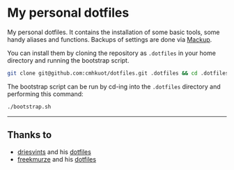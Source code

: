 # My personal dotfiles

<!-- ![screenshot](https://cmhkuot.github.io/dotfiles/screenshot.png) -->

My personal dotfiles.
It contains the installation of some basic tools, some handy aliases and functions.
Backups of settings are done via [Mackup](https://github.com/lra/mackup).

You can install them by cloning the repository as `.dotfiles` in your home directory and running the bootstrap script.

```zsh
git clone git@github.com:cmhkuot/dotfiles.git .dotfiles && cd .dotfiles && ./bootstrap.sh
```

The bootstrap script can be run by cd-ing into the `.dotfiles` directory and performing this command:

```zsh
./bootstrap.sh
```

---

## Thanks to

- [driesvints](https://github.com/driesvints) and his [dotfiles](https://github.com/driesvints/dotfiles)
- [freekmurze](https://github.com/freekmurze) and his [dotfiles](https://github.com/freekmurze/dotfiles)
